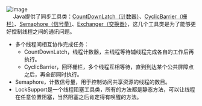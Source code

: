 


![image](https://gitee.com/wt1814/pic-host/raw/master/images/java/concurrent/concurrent-9.png)  
&emsp; Java提供了同步工具类：[CountDownLatch（计数器）](/docs/java/concurrent/CountDownLatch.md)、[CyclicBarrier（栅栏）](/docs/java/concurrent/CyclicBarrier.md)、[Semaphore（信号量）](/docs/java/concurrent/Semaphore.md)、[Exchanger（交换器）](/docs/java/concurrent/Exchanger.md)，这几个工具类是为了能够更好控制线程之间的通讯问题。  


* 多个线程间相互协作完成任务：  
    * CountDownLatch，线程计数器，主线程等待辅线程完成各自的工作后再执行。  
    * CyclicBarrier，回环栅栏，多个线程互相等待，直到到达某个公共屏障点之后，再全部同时执行。  
* Semaphore，计数信号量，用于控制访问共享资源的线程的数目。  
* LockSupport是一个线程阻塞工具类，所有的方法都是静态方法，可以让线程在任意位置阻塞，当然阻塞之后肯定得有唤醒的方法。 

<!--
并发工具类Phaser、Exchanger使用 
https://mp.weixin.qq.com/s/6evcGMWJ8VSNh-lmYJEbrQ

https://mp.weixin.qq.com/s/JCen6ppvWYNDnB5KCsrNEA
https://mp.weixin.qq.com/s/Ib8lpezEmfDDh3Dy4Q6iDA

java中如何模拟真正的同时并发请求？
https://www.cnblogs.com/yougewe/p/9745198.html

多线程进阶－CyclicBarrier 源码超详细解析，学到就赚到 
https://mp.weixin.qq.com/s/odsutVotjJjXFX4nAhb54w

-->